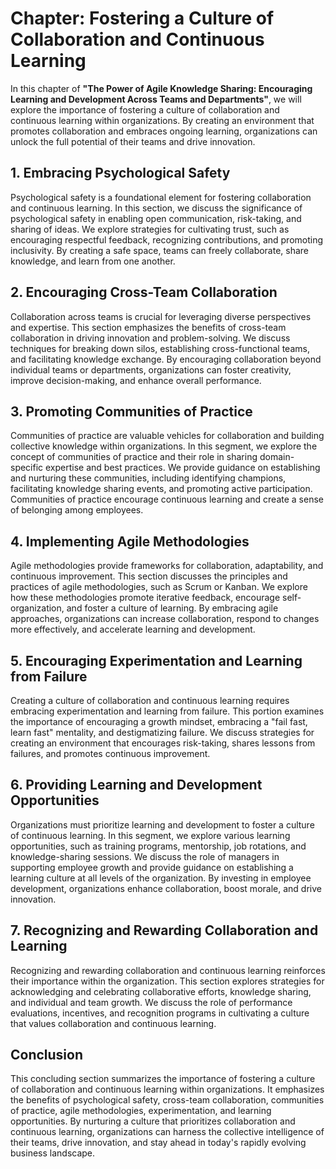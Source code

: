 Chapter: Fostering a Culture of Collaboration and Continuous Learning
=====================================================================

In this chapter of **"The Power of Agile Knowledge Sharing: Encouraging Learning and Development Across Teams and Departments"**, we will explore the importance of fostering a culture of collaboration and continuous learning within organizations. By creating an environment that promotes collaboration and embraces ongoing learning, organizations can unlock the full potential of their teams and drive innovation.

**1. Embracing Psychological Safety**
-------------------------------------

Psychological safety is a foundational element for fostering collaboration and continuous learning. In this section, we discuss the significance of psychological safety in enabling open communication, risk-taking, and sharing of ideas. We explore strategies for cultivating trust, such as encouraging respectful feedback, recognizing contributions, and promoting inclusivity. By creating a safe space, teams can freely collaborate, share knowledge, and learn from one another.

**2. Encouraging Cross-Team Collaboration**
-------------------------------------------

Collaboration across teams is crucial for leveraging diverse perspectives and expertise. This section emphasizes the benefits of cross-team collaboration in driving innovation and problem-solving. We discuss techniques for breaking down silos, establishing cross-functional teams, and facilitating knowledge exchange. By encouraging collaboration beyond individual teams or departments, organizations can foster creativity, improve decision-making, and enhance overall performance.

**3. Promoting Communities of Practice**
----------------------------------------

Communities of practice are valuable vehicles for collaboration and building collective knowledge within organizations. In this segment, we explore the concept of communities of practice and their role in sharing domain-specific expertise and best practices. We provide guidance on establishing and nurturing these communities, including identifying champions, facilitating knowledge sharing events, and promoting active participation. Communities of practice encourage continuous learning and create a sense of belonging among employees.

**4. Implementing Agile Methodologies**
---------------------------------------

Agile methodologies provide frameworks for collaboration, adaptability, and continuous improvement. This section discusses the principles and practices of agile methodologies, such as Scrum or Kanban. We explore how these methodologies promote iterative feedback, encourage self-organization, and foster a culture of learning. By embracing agile approaches, organizations can increase collaboration, respond to changes more effectively, and accelerate learning and development.

**5. Encouraging Experimentation and Learning from Failure**
------------------------------------------------------------

Creating a culture of collaboration and continuous learning requires embracing experimentation and learning from failure. This portion examines the importance of encouraging a growth mindset, embracing a "fail fast, learn fast" mentality, and destigmatizing failure. We discuss strategies for creating an environment that encourages risk-taking, shares lessons from failures, and promotes continuous improvement.

**6. Providing Learning and Development Opportunities**
-------------------------------------------------------

Organizations must prioritize learning and development to foster a culture of continuous learning. In this segment, we explore various learning opportunities, such as training programs, mentorship, job rotations, and knowledge-sharing sessions. We discuss the role of managers in supporting employee growth and provide guidance on establishing a learning culture at all levels of the organization. By investing in employee development, organizations enhance collaboration, boost morale, and drive innovation.

**7. Recognizing and Rewarding Collaboration and Learning**
-----------------------------------------------------------

Recognizing and rewarding collaboration and continuous learning reinforces their importance within the organization. This section explores strategies for acknowledging and celebrating collaborative efforts, knowledge sharing, and individual and team growth. We discuss the role of performance evaluations, incentives, and recognition programs in cultivating a culture that values collaboration and continuous learning.

**Conclusion**
--------------

This concluding section summarizes the importance of fostering a culture of collaboration and continuous learning within organizations. It emphasizes the benefits of psychological safety, cross-team collaboration, communities of practice, agile methodologies, experimentation, and learning opportunities. By nurturing a culture that prioritizes collaboration and continuous learning, organizations can harness the collective intelligence of their teams, drive innovation, and stay ahead in today's rapidly evolving business landscape.
